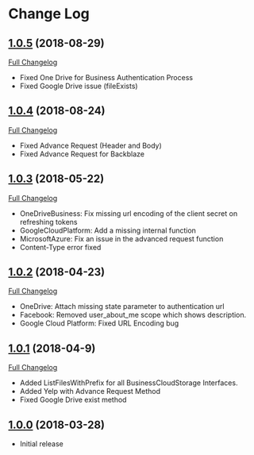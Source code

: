 # Change Log

## [1.0.5](https://github.com/CloudRail/cloudrail-si-dotnet-sdk/tree/1.0.5) (2018-08-29)
[Full Changelog](https://github.com/CloudRail/cloudrail-si-dotnet-sdk/compare/1.0.4...1.0.5)

* Fixed One Drive for Business Authentication Process
* Fixed Google Drive issue (fileExists)

## [1.0.4](https://github.com/CloudRail/cloudrail-si-dotnet-sdk/tree/1.0.4) (2018-08-24)
[Full Changelog](https://github.com/CloudRail/cloudrail-si-dotnet-sdk/compare/1.0.3...1.0.4)

* Fixed Advance Request (Header and Body)
* Fixed Advance Request for Backblaze

## [1.0.3](https://github.com/CloudRail/cloudrail-si-dotnet-sdk/tree/1.0.3) (2018-05-22)
[Full Changelog](https://github.com/CloudRail/cloudrail-si-dotnet-sdk/compare/1.0.2...1.0.3)

* OneDriveBusiness: Fix missing url encoding of the client secret on refreshing tokens
* GoogleCloudPlatform: Add a missing internal function
* MicrosoftAzure: Fix an issue in the advanced request function
* Content-Type error fixed

## [1.0.2](https://github.com/CloudRail/cloudrail-si-dotnet-sdk/tree/1.0.2) (2018-04-23)
[Full Changelog](https://github.com/CloudRail/cloudrail-si-dotnet-sdk/compare/1.0.1...1.0.2)

* OneDrive: Attach missing state parameter to authentication url
* Facebook: Removed user_about_me scope which shows description. 
* Google Cloud Platform: Fixed URL Encoding bug

## [1.0.1](https://github.com/CloudRail/cloudrail-si-dotnet-sdk/tree/1.0.1) (2018-04-9)
[Full Changelog](https://github.com/CloudRail/cloudrail-si-dotnet-sdk/compare/1.0.0...1.0.1)

* Added ListFilesWithPrefix for all BusinessCloudStorage Interfaces.
* Added Yelp with Advance Request Method
* Fixed Google Drive exist method

## [1.0.0](https://github.com/CloudRail/cloudrail-si-dotnet-sdk/tree/1.0.0) (2018-03-28)
- Initial release
